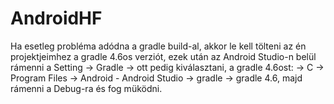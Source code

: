# AndroidHF

Ha esetleg probléma adódna a gradle build-al, akkor le kell tölteni az én projektjeimhez a gradle 4.6os verziót,
 ezek után az Android Studio-n belül rámenni a Setting -> Gradle -> ott pedig kiválasztani, a gradle 4.6ost: -> 
 C -> Program Files -> Android - Android Studio -> gradle -> gradle 4.6, majd rámenni a Debug-ra és fog müködni.
